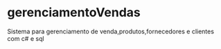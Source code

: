 # gerenciamentoVendas
Sistema para gerenciamento de venda,produtos,fornecedores e clientes com c# e sql
